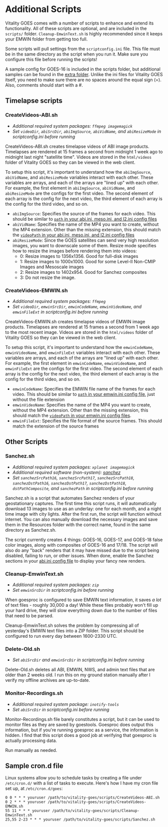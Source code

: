 # Additional Scripts

Vitality GOES comes with a number of scripts to enhance and extend its functionality. All of these scripts are optional, and are included in the `scripts/` folder. `Cleanup-EmwinText.sh` is highly recommended since it keeps your EMWIN folder from getting too full.

Some scripts will pull settings from the `scriptconfig.ini` file. This file must be in the same directory as the script when you run it. Make sure you configure this file before running the scripts!

A sample config for GOES-16 is included in the scripts folder, but additional samples can be found in the [extra folder](/extra). Unlike the ini files for Vitality GOES itself, you need to make sure there are no spaces around the equal sign (=). Also, comments should start with a #.

## Timelapse scripts

### CreateVideos-ABI.sh
* *Additional required system packages: `ffmpeg imagemagick`*
* *Set `videoDir`, `abiSrcDir`, `abiImgSource`, `abiVidName`, and `abiResizeMode` in scriptconfig.ini before running*

CreateVideos-ABI.sh creates timelapse videos of ABI image products. Timelapses are rendered at 15 frames a second from midnight 1 week ago to midnight last night "satellite time". Videos are stored in the `html/videos` folder of Vitality GOES so they can be viewed in the web client.

To setup this script, it's important to understand how the `abiImgSource`, `abiVidName`, and `abiResizeMode` variables interact with each other. These variables are arrays, and each of the arrays are "lined up" with each other. For example, the first element in `abiImgSource`, `abiVidName`, and `abiResizeMode` are the configs for the first video. The second element of each array is the config for the next video, the third element of each array is the config for the third video, and so on.

* `abiImgSource`: Specifies the source of the frames for each video. This should be similar to [`path` in your abi.ini, meso.ini, and l2.ini config files](config.md#abiini-mesoini-and-l2ini)
* `abiVidName`: Specifies the name of the MP4 you want to create, without the MP4 extension. Other than the missing extension, this should match the [`videoPath` in your abi.ini, meso.ini, and l2.ini config files](config.md#abiini-mesoini-and-l2ini)
* `abiResizeMode`: Since the GOES satellites can send very high resolution images, you want to downscale some of them. Resize mode specifies how to resize the images before rendering them into videos:
  * 0: Resize images to 1356x1356. Good for full-disk images
  * 1: Resize images to 1000x1000. Good for some Level-II Non-CMIP Images and Mesoscale images
  * 2: Resize images to 1402x954. Good for Sanchez composites
  * 3: Do not resize the image. 

### CreateVideos-EMWIN.sh
* *Additional required system packages: `ffmpeg`*
* *Set `videoDir`, `emwinSrcDir`, `emwinCodeName`, `emwinVideoName`, and `emwinFileExt` in scriptconfig.ini before running*

CreateVideos-EMWIN.sh creates timelapse videos of EMWIN image products. Timelapses are rendered at 15 frames a second from 1 week ago to the most recent image. Videos are stored in the `html/videos` folder of Vitality GOES so they can be viewed in the web client.

To setup this script, it's important to understand how the `emwinCodeName`, `emwinVideoName`, and `emwinFileExt` variables interact with each other. These variables are arrays, and each of the arrays are "lined up" with each other. For example, the first element in `emwinCodeName`, `emwinVideoName`, and `emwinFileExt` are the configs for the first video. The second element of each array is the config for the next video, the third element of each array is the config for the third video, and so on.

* `emwinCodeName`: Specifies the EMWIN file name of the frames for each video. This should be similar to [`path` in your emwin.ini config file](config.md#emwinini), just without the file extension
* `emwinVideoName`: Specifies the name of the MP4 you want to create, without the MP4 extension. Other than the missing extension, this should match the [`videoPath` in your emwin.ini config files](config.md#emwinini).
* `emwinFileExt`: Specifies the file format of the source frames. This should match the extension of the source frames

## Other Scripts

### Sanchez.sh
* *Additional required system packages: `xplanet imagemagick`*
* *Additional required software (non-system): [sanchez](https://github.com/nullpainter/sanchez)*
* *Set `sanchezSrcPath16`, `sanchezSrcPath17`, `sanchezSrcPath18`, `sanchezDstPath16`, `sanchezDstPath17`, `sanchezDstPath18`, `dstPathComposite`, and `sanchezPath` in scriptconfig.ini before running*

Sanchez.sh is a script that automates Sanchez renders of your geostationary captures. The first time this script runs, it will automatically download 13 images to use as an underlay: one for each month, and a night time image with city lights. After the first run, the script will function without internet. You can also manually download the necessary images and save them in the Resources folder with the correct name, found in the same directory as Sanchez.sh.

The script currently creates 4 things: GOES-16, GOES-17, and GOES-18 false color images, along with composites of GOES-16 and 17/18. The script will also do any "back" renders that it may have missed due to the script being disabled, failing to run, or other issues. When done, enable the Sanchez sections in your [abi.ini config file](config.md#abiini-mesoini-and-l2ini) to display your fancy new renders.

### Cleanup-EmwinText.sh
* *Additional required system packages: `zip`*
* *Set `emwinSrcDir` in scriptconfig.ini before running*

When goesproc is configured to save EMWIN text information, it saves *a lot* of text files - roughly 30,000 a day! While these files probably won't fill up your hard drive, they will slow everything down due to the number of files that need to be parsed.

Cleanup-EmwinText.sh solves the problem by compressing all of yesterday's EMWIN text files into a ZIP folder. This script should be configured to run every day between 1600-2330 UTC.

### Delete-Old.sh
* *Set `abiSrcDir` and `emwinSrcDir` in scriptconfig.ini before running*

Delete-Old.sh deletes all ABI, EMWIN, NWS, and admin text files that are older than 2 weeks old. I run this on my ground station manually after I verify my offline archives are up-to-date.

### Monitor-Recordings.sh
* *Additional required system package: `inotify-tools`*
* *Set `abiSrcDir` in scriptconfig.ini before running*

Monitor-Recordings.sh file barely constitutes a script, but it can be used to monitor files as they are saved by goestools. Goesproc does output this information, but if you're running goesproc as a service, the information is hidden. I find that this script does a good job at verifying that goesproc is actually processing data.

Run manually as needed.

## Sample cron.d file
Linux systems allow you to schedule tasks by creating a file under `/etc/cron.d/` with a list of tasks to execute. Here's how I have my cron file set up, at `/etc/cron.d/goes`:

```
0 0 * * * youruser /path/to/vitality-goes/scripts/CreateVideos-ABI.sh
0 2 * * * youruser /path/to/vitality-goes/scripts/CreateVideos-EMWIN.sh
55 11 * * * youruser /path/to/vitality-goes/scripts/Cleanup-EmwinText.sh
25,55 2-23 * * * youruser /path/to/vitality-goes/scripts/Sanchez.sh
```
